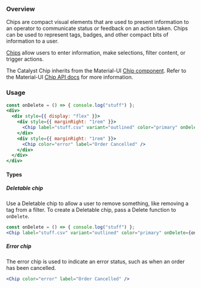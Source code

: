 ### Overview

Chips are compact visual elements that are used to present information to an operator to communicate status or feedback on an action taken. Chips can be used to represent tags, badges, and other compact bits of information to a user.

[Chips](https://material.io/design/components/chips.html) allow users to enter information, make selections, filter content, or trigger actions.

The Catalyst Chip inherits from the Material-UI [Chip component](https://material-ui.com/components/chips/). Refer to the Material-UI [Chip API docs](https://material-ui.com/api/chip/) for more information.

### Usage

<!-- Show all the variants/combos we use in Reaction Admin, without the code box > -->

```jsx noeditor
const onDelete = () => { console.log("stuff") };
<div>
  <div style={{ display: "flex" }}>
    <div style={{ marginRight: "1rem" }}>
      <Chip label="stuff.csv" variant="outlined" color="primary" onDelete={onDelete} />
    </div>
    <div style={{ marginRight: "1rem" }}>
      <Chip color="error" label="Order Cancelled" />
    </div>
  </div>
</div>
```

#### Types

<!-- Show all Types of the component used in Reaction Admin -->

##### Deletable chip

<!-- Explain when to use this type of the component, and give a real life Reaction Admin example -->

Use a Deletable chip to allow a user to remove something, like removing a tag from a filter. To create a Deletable chip, pass a Delete function to `onDelete`.

```jsx
const onDelete = () => { console.log("stuff") };
<Chip label="stuff.csv" variant="outlined" color="primary" onDelete={onDelete} />
```

##### Error chip

<!-- Explain when to use this type of the component, and give a real life Reaction Admin example -->

The error chip is used to indicate an error status, such as when an order has been cancelled.

```jsx
<Chip color="error" label="Order Cancelled" />
```
